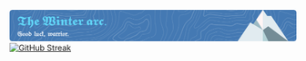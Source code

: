 ![Header](./github-header-image.png)
[![GitHub Streak](https://streak-stats.demolab.com?user=MizuriShine&border_radius=7&theme=react&hide_border=true&card_width=900&card_height=150&background=4479b3&fire=FFAC64)](https://git.io/streak-stats)

<!---
MizuriShine/MizuriShine is a ✨ special ✨ repository because its `README.md` (this file) appears on your GitHub profile.
You can click the Preview link to take a look at your changes.
--->

